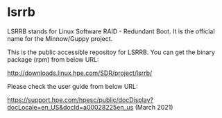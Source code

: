 # lsrrb

LSRRB stands for Linux Software RAID - Redundant Boot. It is the official name for the Minnow/Guppy project.

This is the public accessible repositoy for LSRRB. You can get the binary package (rpm) from below URL:

http://downloads.linux.hpe.com/SDR/project/lsrrb/

Please check the user guide from below URL:

https://support.hpe.com/hpesc/public/docDisplay?docLocale=en_US&docId=a00028225en_us (March 2021)
